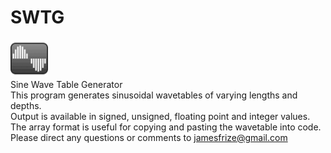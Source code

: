 # SWTG
<img src="https://github.com/jimfrize/SWTG/blob/master/SWTG.png" width="60" height="60"><br/>
Sine Wave Table Generator<br/>
This program generates sinusoidal wavetables of varying lengths and depths.<br/>
Output is available in signed, unsigned, floating point and integer values.<br/>
The array format is useful for copying and pasting the wavetable into code.<br/>
Please direct any questions or comments to jamesfrize@gmail.com
